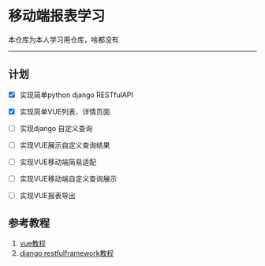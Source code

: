 移动端报表学习
==
本仓库为本人学习用仓库，啥都没有

---

计划
--
- [x] 实现简单python django RESTfulAPI
- [x] 实现简单VUE列表、详情页面
- [ ] 实现django 自定义查询
- [ ] 实现VUE展示自定义查询结果
- [ ] 实现VUE移动端简易适配
- [ ] 实现VUE移动端自定义查询展示
- [ ] 实现VUE报表导出


参考教程
---
1. [vue教程](http://vue_book.siwei.me/)
2. [django restfulframework教程](https://www.youtube.com/watch?v=c708Nf0cHrs&t=9956s)